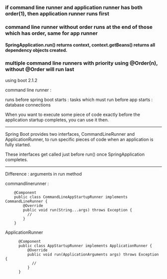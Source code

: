
### if command line runner and application runner has both order(1), then application runner runs first

### command line runner without order runs at the end of those which has order, same for app runner


#### SpringApplication.run() returns context, context.getBeans() returns all dependency objects created.


### multiple command line runners with priority using @Order(n), without @Order will run last


using boot 2.1.2

command line runner :

runs before spring boot starts : 
tasks which must run before app starts : database connections


When you want to execute some piece of code exactly before the application startup completes, you can use it then.

---

Spring Boot provides two interfaces, CommandLineRunner and ApplicationRunner, to run specific pieces of code 
when an application is fully started. 

These interfaces get called just before run() once SpringApplication completes.


---
Difference : arguments in run method

commandlinerunner : 

        @Component
        public class CommandLineAppStartupRunner implements CommandLineRunner {
            @Override
            public void run(String...args) throws Exception {
              //
            }
        }

ApplicationRunner

          @Component
          public class AppStartupRunner implements ApplicationRunner {
              @Override
              public void run(ApplicationArguments args) throws Exception {
                //        
              }
          }
